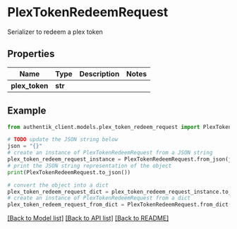 # PlexTokenRedeemRequest

Serializer to redeem a plex token

## Properties

Name | Type | Description | Notes
------------ | ------------- | ------------- | -------------
**plex_token** | **str** |  | 

## Example

```python
from authentik_client.models.plex_token_redeem_request import PlexTokenRedeemRequest

# TODO update the JSON string below
json = "{}"
# create an instance of PlexTokenRedeemRequest from a JSON string
plex_token_redeem_request_instance = PlexTokenRedeemRequest.from_json(json)
# print the JSON string representation of the object
print(PlexTokenRedeemRequest.to_json())

# convert the object into a dict
plex_token_redeem_request_dict = plex_token_redeem_request_instance.to_dict()
# create an instance of PlexTokenRedeemRequest from a dict
plex_token_redeem_request_from_dict = PlexTokenRedeemRequest.from_dict(plex_token_redeem_request_dict)
```
[[Back to Model list]](../README.md#documentation-for-models) [[Back to API list]](../README.md#documentation-for-api-endpoints) [[Back to README]](../README.md)


